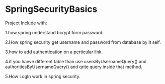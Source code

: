 # SpringSecurityBasics

Project Include with:

1.how spring understand bcrypt form password.

2.How spring security get username and password from database by it self. 

3.how to add authentication on a perticular link. 

4.if you havve different table than use usersByUsernameQuery() and authoritiesByUsernameQuery() and qrite query inside that method. 

5.How LogIn work in spring security.
